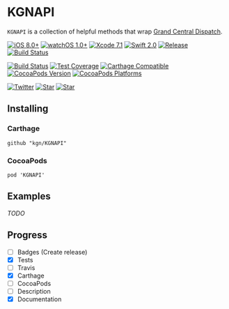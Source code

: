 # KGNAPI

`KGNAPI` is a collection of helpful methods that wrap [Grand Central Dispatch](https://en.wikipedia.org/wiki/Grand_Central_Dispatch).

[![iOS 8.0+](http://img.shields.io/badge/iOS-8.0%2B-blue.svg)]()
[![watchOS 1.0+](http://img.shields.io/badge/watchOS-1.0%2B-blue.svg)]()
[![Xcode 7.1](http://img.shields.io/badge/Xcode-7.0-blue.svg)]()
[![Swift 2.0](http://img.shields.io/badge/Swift-2.0-blue.svg)]()
[![Release](https://img.shields.io/github/release/kgn/KGNAPI.svg)](/releases)
[![Build Status](http://img.shields.io/badge/License-MIT-lightgrey.svg)](/LICENSE)

[![Build Status](https://travis-ci.org/kgn/KGNAPI.svg)](https://travis-ci.org/kgn/KGNAPI)
[![Test Coverage](http://img.shields.io/badge/Tests-100%25-green.svg)]()
[![Carthage Compatible](https://img.shields.io/badge/Carthage-Compatible-4BC51D.svg)](https://github.com/Carthage/Carthage)
[![CocoaPods Version](https://img.shields.io/cocoapods/v/KGNAPI.svg)](https://cocoapods.org/pods/KGNAPI)
[![CocoaPods Platforms](https://img.shields.io/cocoapods/p/KGNAPI.svg)](https://cocoapods.org/pods/KGNAPI)

[![Twitter](https://img.shields.io/badge/Twitter-@iamkgn-55ACEE.svg)](http://twitter.com/iamkgn)
[![Star](https://img.shields.io/github/followers/kgn.svg?style=social&label=Follow%20%40kgn)](https://github.com/kgn)
[![Star](https://img.shields.io/github/stars/kgn/KGNAPI.svg?style=social&label=Star)](https://github.com/kgn/KGNAPI)

## Installing

### Carthage
```
github "kgn/KGNAPI"
```

### CocoaPods
```
pod 'KGNAPI'
```

## Examples

*TODO*

## Progress
- [ ] Badges (Create release)
- [X] Tests
- [ ] Travis
- [X] Carthage
- [ ] CocoaPods
- [ ] Description
- [X] Documentation
